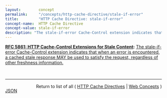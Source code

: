 ```yaml
---
layout:        concept
permalink:     "/concepts/http-cache-directive/stale-if-error"
title:         "HTTP Cache Directive: stale-if-error"
concept-name:  HTTP Cache Directive
concept-value: stale-if-error
description: "The stale-if-error Cache-Control extension indicates that when an error is encountered, a cached stale response MAY be used to satisfy the request, regardless of other freshness information."
---
```


**[RFC 5861: HTTP Cache-Control Extensions for Stale Content](/specs/IETF/RFC/5861 "This document defines two independent HTTP Cache-Control extensions that allow control over the use of stale responses by caches."):** [The stale-if-error Cache-Control extension indicates that when an error is encountered, a cached stale response MAY be used to satisfy the request, regardless of other freshness information.](http://tools.ietf.org/html/rfc5861#section-4 "Read documentation for HTTP Cache Directive &#34;stale-if-error&#34;")

<br/>
<hr/>

<p style="float : left"><a href="./stale-if-error.json" title="JSON representing this particular Web Concept value">JSON</a></p>
<p style="text-align: right">Return to list of all ( <a href="../http-cache-directive/">HTTP Cache Directives</a> | <a href="../">Web Concepts</a> )</p>
